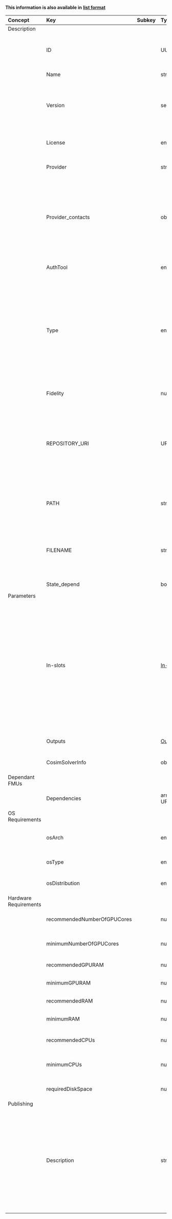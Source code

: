 
<style>
  .md-content__button {
    display: none;
  }
</style>

**This information is also available in** **[list format](/attributes/model/)**

| Concept               | Key                         | Subkey   | Type                       | Example Value            | Comment                                                                                                                                                                                                                                     | Condition   |
|:----------------------|:----------------------------|:---------|:---------------------------|:-------------------------|:--------------------------------------------------------------------------------------------------------------------------------------------------------------------------------------------------------------------------------------------|:------------|
| Description           |                             |          |                            |                          |                                                                                                                                                                                                                                             |             |
|                       | ID                          |          | UUID                       | "MODID_MYMODEL"          | Internal DigitBrain reference (automatically generated)                                                                                                                                                                                     | auto        |
|                       | Name                        |          | string                     |                          | Name of the model                                                                                                                                                                                                                           | mandatory   |
|                       | Version                     |          | semver                     |                          | Version of the model. If model only has revisions, use semver prerelease 0.1, 0.2, etc.                                                                                                                                                     | mandatory   |
|                       | License                     |          | enum                       |                          | License of the model.  Type tbd in SAD group                                                                                                                                                                                                | optional    |
|                       | Provider                    |          | string                     |                          | Provider name: Institution or Person                                                                                                                                                                                                        | optional    |
|                       | Provider_contacts           |          | obj                        |                          | Dictionary with keys being phone, email, address - Type takes into account co-simulation models, for which solver info is mandatory (next slide)                                                                                            | optional    |
|                       | AuthTool                    |          | enum                       |                          | Authoring Tool used to create the model                                                                                                                                                                                                     | optional    |
|                       | Type                        |          | enum                       |                          | ML, LCA, 3D FEM and CFD, System simulation, discrete event simulation, co-simulation (it couples a model with specific algorithms) - The original term Path was proposed to be changed (SAD)                                                | optional    |
|                       | Fidelity                    |          | number                     |                          | Error of the model’s prediction                                                                                                                                                                                                             | optional    |
|                       | REPOSITORY_URI              |          | URI                        | "https://www.myrepo.com" | Where the model file is stored (usually the DigitBrain certified external model repository). The path and model filename are not provided via this field.                                                                                   | mandatory   |
|                       | PATH                        |          | string                     | "input/models"           | Path to the model file in the specified repository, not including the filename itself.                                                                                                                                                      | mandatory   |
|                       | FILENAME                    |          | string                     | "mymodel.pb"             | Name of the model file at the given path within the given repo, with a file extension if it exists.                                                                                                                                         | mandatory   |
|                       | State_depend                |          | bool                       |                          | stateful -> 1, stateless -> 0                                                                                                                                                                                                               | optional    |
| Parameters            |                             |          |                            |                          |                                                                                                                                                                                                                                             |             |
|                       | In-slots                    |          | [In-slots](../in-slots.md) |                          | Values on which the model is evaluated (or parameters that might set before or during the evaluation) - Inputs and parameters together, although if needed we can still differentiate them internally in key field for each specific model. | optional    |
|                       | Outputs                     |          | [Outputs](../outputs.md)   |                          | Values that the model approximates                                                                                                                                                                                                          | optional    |
|                       | CosimSolverInfo             |          | obj                        |                          | For co-simulation Type only                                                                                                                                                                                                                 | optional    |
| Dependant FMUs        |                             |          |                            |                          |                                                                                                                                                                                                                                             |             |
|                       | Dependencies                |          | array of URI               |                          | Dependant FMUs for co-simulation                                                                                                                                                                                                            | optional    |
| OS Requirements       |                             |          |                            |                          |                                                                                                                                                                                                                                             |             |
|                       | osArch                      |          | enum                       |                          | OS architecture type (e.g. x86_64)                                                                                                                                                                                                          | optional    |
|                       | osType                      |          | enum                       |                          | OS type (e.g. Windows, Linux)                                                                                                                                                                                                               | optional    |
|                       | osDistribution              |          | enum                       |                          | OS distributun (e.g. Ubuntu, Fedora)                                                                                                                                                                                                        | optional    |
| Hardware Requirements |                             |          |                            |                          |                                                                                                                                                                                                                                             |             |
|                       | recommendedNumberOfGPUCores |          | number                     |                          | Recommended number of GPU cores                                                                                                                                                                                                             | optional    |
|                       | minimumNumberOfGPUCores     |          | number                     |                          | Minimum required number of GPU cores                                                                                                                                                                                                        | optional    |
|                       | recommendedGPURAM           |          | number                     |                          | Recommended GPU memory                                                                                                                                                                                                                      | optional    |
|                       | minimumGPURAM               |          | number                     |                          | Minimum required GPU memory                                                                                                                                                                                                                 | optional    |
|                       | recommendedRAM              |          | number                     |                          | Recommended Memory                                                                                                                                                                                                                          | optional    |
|                       | minimumRAM                  |          | number                     |                          | Minimum required memory                                                                                                                                                                                                                     | optional    |
|                       | recommendedCPUs             |          | number                     |                          | Recommended number of CPU cores                                                                                                                                                                                                             | optional    |
|                       | minimumCPUs                 |          | number                     |                          | Minimum required number of CPU cores                                                                                                                                                                                                        | optional    |
|                       | requiredDiskSpace           |          | number                     |                          | Required amount of disk space in GB                                                                                                                                                                                                         | optional    |
| Publishing            |                             |          |                            |                          |                                                                                                                                                                                                                                             |             |
|                       | Description                 |          | string                     |                          | Model tag description Additional info about model files (e.g. versioning, scope, i.e. what is the model used for, e.g. simulation, control, etc.) - Human readable marketplace description                                                  | optional    |